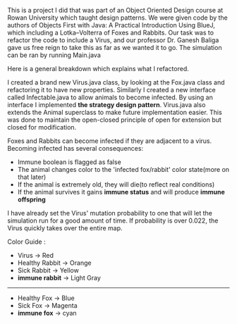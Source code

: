 This is a project I did that was part of an Object Oriented Design course at Rowan University which taught design patterns. We were given code by the authors of Objects First with Java: A Practical Introduction Using BlueJ, which including a Lotka–Volterra of Foxes and Rabbits.
Our task was to refactor the code to include a Virus, and our professor Dr. Ganesh Baliga gave us free reign to take this as far as we wanted it to go.
The simulation can be ran by running Main.java

Here is a general breakdown which explains what I refactored.

I created a brand new Virus.java class, by looking at the Fox.java class and refactoring it to have new properties.
Similarly I created a new interface called Infectable.java to allow animals to become infected. By using an interface I implemented **the strategy design pattern**. Virus.java also extends the Animal superclass to make future implementation easier.
This was done to maintain the open-closed principle of open for extension but closed for modification.

Foxes and Rabbits can become infected if they are adjacent to a virus. Becoming infected has several consequences:
  - Immune boolean is flagged as false
  - The animal changes color to the 'infected fox/rabbit' color state(more on that later)
  - If the animal is extremely old, they will die(to reflect real conditions)
  - If the animal survives it gains **immune status** and will produce **immune offspring**

I have already set the Virus' mutation probability to one that will let the simulation run for a good amount of time. If probability is over 0.022, the Virus quickly takes over the entire map.
    

Color Guide : 
- Virus -> Red
- Healthy Rabbit -> Orange
- Sick Rabbit -> Yellow
- **immune rabbit** -> Light Gray
- -------------------------------
- Healthy Fox -> Blue
- Sick Fox -> Magenta
- **immune fox** -> cyan
